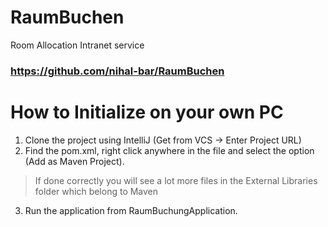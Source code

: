 # RaumBuchen
Room Allocation Intranet service

### https://github.com/nihal-bar/RaumBuchen


# How to Initialize on your own PC
1. Clone the project using IntelliJ (Get from VCS -> Enter Project URL)
2. Find the pom.xml, right click anywhere in the file and select the option (Add as Maven Project).  
> If done correctly you will see a lot more files in the External Libraries folder which belong to Maven
3. Run the application from RaumBuchungApplication.
